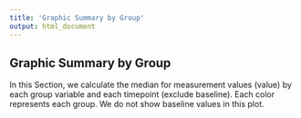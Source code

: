 ```yaml
---
title: 'Graphic Summary by Group'
output: html_document
---
```

## Graphic Summary by Group 
    
In this Section, we calculate the median for measurement values (value) by each group variable and each timepoint (exclude baseline). Each color represents each group. We do not show baseline values in this plot.

